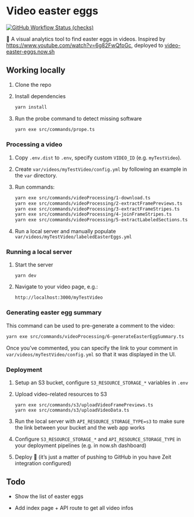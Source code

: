 # Video easter eggs

[![GitHub Workflow Status (checks)](https://img.shields.io/github/workflow/status/kachkaev/video-easter-eggs/Checks?label=checks)](https://github.com/kachkaev/video-easter-eggs/actions?query=workflow%3AChecks)

🔎 A visual analytics tool to find easter eggs in videos.
Inspired by https://www.youtube.com/watch?v=6g82FwQfpGc, deployed to [video-easter-eggs.now.sh](https://video-easter-eggs.now.sh)

## Working locally

1.  Clone the repo

1.  Install dependencies

    ```sh
    yarn install
    ```

1.  Run the probe command to detect missing software

    ```sh
    yarn exe src/commands/prope.ts
    ```

### Processing a video

1.  Copy `.env.dist` to `.env`, specify custom `VIDEO_ID` (e.g. `myTestVideo`).

1.  Create `var/videos/myTestVideo/config.yml` by following an example in the `var` directory.

1.  Run commands:

    ```sh
    yarn exe src/commands/videoProcessing/1-download.ts
    yarn exe src/commands/videoProcessing/2-extractFramePreviews.ts
    yarn exe src/commands/videoProcessing/3-extractFrameStripes.ts
    yarn exe src/commands/videoProcessing/4-joinFrameStripes.ts
    yarn exe src/commands/videoProcessing/5-extractLabeledSections.ts
    ```

1.  Run a local server and manually populate `var/videos/myTestVideo/labeledEasterEggs.yml`

### Running a local server

1.  Start the server

    ```
    yarn dev
    ```

1.  Navigate to your video page, e.g.:

    ```
    http://localhost:3000/myTestVideo
    ```

### Generating easter egg summary

This command can be used to pre-generate a comment to the video:

```sh
yarn exe src/commands/videoProcessing/6-generateEasterEggSummary.ts
```

Once you’ve commented, you can specify the link to your comment in `var/videos/myTestVideo/config.yml` so that it was displayed in the UI.

### Deployment

1.  Setup an S3 bucket, configure `S3_RESOURCE_STORAGE_*` variables in `.env`

1.  Upload video-related resources to S3

    ```
    yarn exe src/commands/s3/uploadVideoFramePreviews.ts
    yarn exe src/commands/s3/uploadVideoData.ts
    ```

1.  Run the local server with `API_RESOURCE_STORAGE_TYPE=s3` to make sure the link between your bucket and the web app works

1.  Configure `S3_RESOURCE_STORAGE_*` and `API_RESOURCE_STORAGE_TYPE` in your deployment pipelines (e.g. in now.sh dashboard)

1.  Deploy 🚀 (it’s just a matter of pushing to GitHub in you have Zeit integration configured)

## Todo

- Show the list of easter eggs

- Add index page + API route to get all video infos
